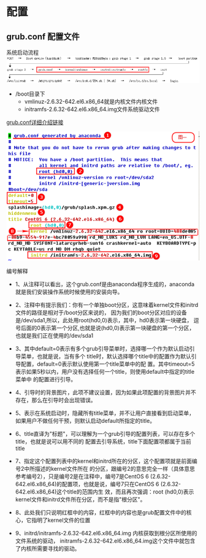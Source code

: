 # 配置

## grub.conf 配置文件

系统启动流程
![系统启动流程](./system_start.png)

- /boot目录下
    - vmlinuz-2.6.32-642.el6.x86_64就是内核文件内核文件
    - initramfs-2.6.32-642.el6.x86_64.img文件系统驱动文件
    
[grub.conf详细介绍链接](http://blog.51cto.com/zz6547/1852788)

![grub.conf](./grub.png)

编号解释

- 1、从注释可以看出，这个grub.conf是由anaconda程序生成的，anaconda就是我们安装操作系统时候使用的安装向导。

- 2、注释中有提示我们：你有一个单独boot分区，这意味着kernel文件和initrd文件的路径是相对于/boot分区来说的，
因为我们的boot分区对应的设备是/dev/sda1,所以，此处用root(hd0,0)表示，其中，hd0表示第一块硬盘，
逗号后面的0表示第一个分区,也就是说(hd0,0)表示第一块硬盘的第一个分区，也就是我们正在使用的/dev/sda1

- 3、其中default=0表示有多个grub引导菜单时，选择哪一个作为默认启动引导菜单，也就是说，当有多个
title时，默认选择哪个title中的配置作为默认引导配置，default=0表示默认使用第一个title菜单中的配
置。其中timeout=5表示如果5秒以内，用户没有选择任何一个title，则使用default中指定的title菜单中
的配置进行引导。

- 4、引导时的背景图片，此项不建议设置，因为如果此项配置的背景图片并不存在，那么在引导时会出现错误。

- 5、表示在系统启动时，隐藏所有title菜单，并不让用户直接看到启动菜单，如果用户不做任何干预，则默认启动default所指定的title。

- 6、title直译为"标题"，可以理解为一个grub引导的配置列表，可以存在多个title，也就是说可以用不同的
配置去引导系统，title下面配置项都属于当前title

- 7、指定这个配置列表中的kernel和initrd所在的分区，这个配置项就是前面编号2中所描述的kernel文件所在
的分区，跟编号2的意思完全一样（具体意思参考编号2），只是编号2是在注释中，编号7是CentOS 6 (2.6.32-642.el6.x86_64)的配置项，也就是说，编号7只在CentOS 6 (2.6.32-642.el6.x86_64)这个title的范围内生
效，而且再次强调：root (hd0,0)表示kernel文件和initrd文件所在分区，而不是指"根分区"。

- 8、此处我们只说明红框中的内容，红框中的内容也是grub配置文件中的核心，它指明了kernel文件的位置

- 9、initrd/initramfs-2.6.32-642.el6.x86_64.img 内核获取到根分区所使用的文件系统的驱动，
initramfs-2.6.32-642.el6.x86_64.img这个文件中就包含了内核所需要寻找的驱动。